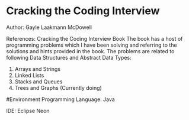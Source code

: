 # Cracking the Coding Interview

Author: Gayle Laakmann McDowell

References: Cracking the Coding Interview Book
The book has a host of programming problems which I have been solving and referring to the solutions and hints provided in the book. The 
problems are related to following Data Structures and Abstract Data Types:

1. Arrays and Strings
2. Linked Lists
3. Stacks and Queues
4. Trees and Graphs (Currently doing)

#Environment
Programming Language: Java

IDE: Eclipse Neon
